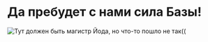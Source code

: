 # Да пребудет с нами сила Базы!

![Тут должен быть магистр Йода, но что-то пошло не так((](https://static.wikia.nocookie.net/rustarwars/images/d/d6/Yoda_SWSB.png/revision/latest/scale-to-width-down/500?cb=20171222112613)

